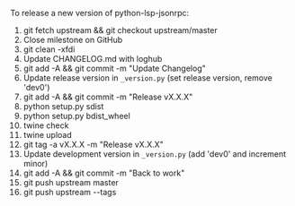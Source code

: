 To release a new version of python-lsp-jsonrpc:
1. git fetch upstream && git checkout upstream/master
2. Close milestone on GitHub
3. git clean -xfdi
4. Update CHANGELOG.md with loghub
5. git add -A && git commit -m "Update Changelog"
6. Update release version in ``_version.py`` (set release version, remove 'dev0')
7. git add -A && git commit -m "Release vX.X.X"
8. python setup.py sdist
9. python setup.py bdist_wheel
10. twine check
11. twine upload
12. git tag -a vX.X.X -m "Release vX.X.X"
13. Update development version in ``_version.py`` (add 'dev0' and increment minor)
14. git add -A && git commit -m "Back to work"
15. git push upstream master
16. git push upstream --tags
